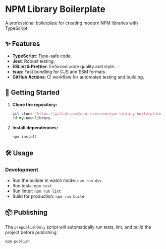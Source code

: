 # NPM Library Boilerplate

A professional boilerplate for creating modern NPM libraries with TypeScript.

## ✨ Features

- **TypeScript**: Type-safe code.
- **Jest**: Robust testing.
- **ESLint & Prettier**: Enforced code quality and style.
- **tsup**: Fast bundling for CJS and ESM formats.
- **GitHub Actions**: CI workflow for automated testing and building.

## 🚀 Getting Started

1.  **Clone the repository:**

    ```bash
    git clone [https://github.com/your-username/npm-library-boilerplate.git](https://github.com/your-username/npm-library-boilerplate.git) my-new-library
    cd my-new-library
    ```

2.  **Install dependencies:**
    ```bash
    npm install
    ```

## 🛠️ Usage

### Development

- Run the builder in watch mode: `npm run dev`
- Run tests: `npm test`
- Run linter: `npm run lint`
- Build for production: `npm run build`

## 📦 Publishing

The `prepublishOnly` script will automatically run tests, lint, and build the project before publishing.

```bash
npm publish
```
